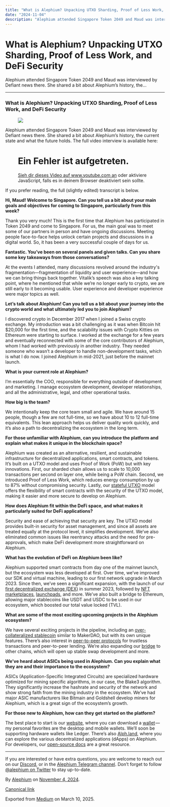 ```yaml
---
title: "What is Alephium? Unpacking UTXO Sharding, Proof of Less Work, and DeFi Security"
date: "2024-11-04"
description: "Alephium attended Singapore Token 2049 and Maud was interviewed by Defiant news there. She shared a bit about Alephium’s history, the…"
---
```


<div>

# What is Alephium? Unpacking UTXO Sharding, Proof of Less Work, and DeFi Security

</div>

<div class="section p-summary" field="subtitle">

Alephium attended Singapore Token 2049 and Maud was interviewed by Defiant news there. She shared a bit about Alephium’s history, the…

</div>

<div class="section e-content" field="body">

<div id="7489" class="section section section--body section--first">

<div class="section-divider">

------------------------------------------------------------------------

</div>

<div class="section-content">

<div class="section-inner sectionLayout--insetColumn">

### What is Alephium? Unpacking UTXO Sharding, Proof of Less Work, and DeFi Security

<figure id="c39c" class="graf graf--figure graf-after--h3">
<img src="https://cdn-images-1.medium.com/max/800/1*A9mMJMaeCrxiW4sLF32mPA.png" class="graf-image" data-image-id="1*A9mMJMaeCrxiW4sLF32mPA.png" data-width="1274" data-height="540" />
</figure>

Alephium attended Singapore Token 2049 and Maud was interviewed by Defiant news there. She shared a bit about Alephium’s history, the current state and what the future holds. The full video interview is available here:

<figure id="421a" class="graf graf--figure graf--iframe graf-after--p">
<div class="iframe">
<div id="player">

</div>
<div class="player-unavailable">
<h1 id="ein-fehler-ist-aufgetreten." class="message">Ein Fehler ist aufgetreten.</h1>
<div class="submessage">
<a href="https://www.youtube.com/watch?v=bCdjsGuT4Rc" target="_blank">Sieh dir dieses Video auf www.youtube.com an</a> oder aktiviere JavaScript, falls es in deinem Browser deaktiviert sein sollte.
</div>
</div>
</div>
</figure>

If you prefer reading, the full (slightly edited) transcript is below.

**Hi, Maud! Welcome to Singapore. Can you tell us a bit about your main goals and objectives for coming to Singapore, particularly from this week?**

Thank you very much! This is the first time that Alephium has participated in Token 2049 and come to Singapore. For us, the main goal was to meet some of our partners in person and have ongoing discussions. Meeting people face-to-face helps unlock certain projects and discussions in a digital world. So, it has been a very successful couple of days for us.

**Fantastic. You’ve been on several panels and given talks. Can you share some key takeaways from those conversations?**

At the events I attended, many discussions revolved around the industry's fragmentation—fragmentation of liquidity and user experience—and how we can bring things back together. Vitalik’s speech was also a key talking point, where he mentioned that while we’re no longer early to crypto, we are still early to it becoming usable. User experience and developer experience were major topics as well.

**Let’s talk about Alephium! Can you tell us a bit about your journey into the crypto world and what ultimately led you to join Alephium?**

I discovered crypto in December 2017 when I joined a Swiss crypto exchange. My introduction was a bit challenging as it was when Bitcoin hit \$20,000 for the first time, and the scalability issues with Crypto Kitties on Ethereum were starting to surface. I worked at the exchange for a few years and eventually reconnected with some of the core contributors of Alephium, whom I had worked with previously in another industry. They needed someone who wasn’t a developer to handle non-development tasks, which is what I do now. I joined Alephium in mid-2021, just before the mainnet launch.

**What is your current role at Alephium?**

I’m essentially the COO, responsible for everything outside of development and marketing. I manage ecosystem development, developer relationships, and all the administrative, legal, and other operational tasks.

**How big is the team?**

We intentionally keep the core team small and agile. We have around 15 people, though a few are not full-time, so we have about 10 to 12 full-time equivalents. This lean approach helps us deliver quality work quickly, and it’s also a path to decentralizing the ecosystem in the long term.

**For those unfamiliar with Alephium, can you introduce the platform and explain what makes it unique in the blockchain space?**

Alephium was created as an alternative, resilient, and sustainable infrastructure for decentralized applications, smart contracts, and tokens. It’s built on a UTXO model and uses Proof of Work (PoW) but with key innovations. First, our sharded chain allows us to scale to 10,000 transactions per second on layer one, while being a PoW chain. Second, we introduced Proof of Less Work, which reduces energy consumption by up to 87% without compromising security. Lastly, our <a href="https://medium.com/@alephium/an-introduction-to-the-stateful-utxo-model-8de3b0f76749" class="markup--anchor markup--p-anchor" data-href="https://medium.com/@alephium/an-introduction-to-the-stateful-utxo-model-8de3b0f76749" target="_blank">stateful UTXO</a> model offers the flexibility of smart contracts with the security of the UTXO model, making it easier and more secure to develop on Alephium.

**How does Alephium fit within the DeFi space, and what makes it particularly suited for DeFi applications?**

Security and ease of achieving that security are key. The UTXO model provides built-in security for asset management, and since all assets are treated equally at the protocol level, it simplifies development. We’ve also eliminated common issues like reentrancy attacks and the need for pre-approvals, which make DeFi development more straightforward on Alephium.

**What has the evolution of DeFi on Alephium been like?**

Alephium supported smart contracts from day one of the mainnet launch, but the ecosystem was less developed at first. Over time, we’ve improved our SDK and virtual machine, leading to our first network upgrade in March 2023. Since then, we’ve seen a significant expansion, with the launch of our <a href="http://ayin.app" class="markup--anchor markup--p-anchor" data-href="http://ayin.app" rel="noopener" target="_blank">first decentralized exchange (DEX)</a> in summer 2023, followed by <a href="http://deadrare.io" class="markup--anchor markup--p-anchor" data-href="http://deadrare.io" rel="noopener" target="_blank">NFT marketplaces</a>, <a href="https://alphpad.com/" class="markup--anchor markup--p-anchor" data-href="https://alphpad.com/" rel="noopener" target="_blank">launchpads</a>, and more. We’ve also built a bridge to Ethereum, allowing major stablecoins like USDT and USDC to be used in our ecosystem, which boosted our total value locked (TVL).

**What are some of the most exciting upcoming projects in the Alephium ecosystem?**

We have several exciting projects in the pipeline, including an <a href="https://www.alphbanx.com/" class="markup--anchor markup--p-anchor" data-href="https://www.alphbanx.com/" rel="noopener" target="_blank">over-collateralized stablecoin</a> similar to MakerDAO, but with its own unique features. There’s also interest in <a href="https://linxotc.com/" class="markup--anchor markup--p-anchor" data-href="https://linxotc.com/" rel="noopener" target="_blank">peer-to-peer protocols</a> for trustless transactions and peer-to-peer lending. We’re also expanding our <a href="https://bridge.alephium.org/" class="markup--anchor markup--p-anchor" data-href="https://bridge.alephium.org/" rel="noopener" target="_blank">bridge</a> to other chains, which will open up stable swap development and more.

**We’ve heard about ASICs being used in Alephium. Can you explain what they are and their importance to the ecosystem?**

ASICs (Application-Specific Integrated Circuits) are specialized hardware optimized for mining specific algorithms, in our case, the Blake3 algorithm. They significantly increase the hashrate and security of the network and show strong faith from the mining industry in the ecosystem. We’ve had major ASIC manufacturers like Bitmain and Goldshell develop miners for Alephium, which is a great sign of the ecosystem’s growth.

**For those new to Alephium, how can they get started on the platform?**

The best place to start is our <a href="http://alephium.org" class="markup--anchor markup--p-anchor" data-href="http://alephium.org" rel="noopener" target="_blank">website</a>, where you can download a <a href="https://alephium.org/#wallets" class="markup--anchor markup--p-anchor" data-href="https://alephium.org/#wallets" rel="noopener" target="_blank">wallet</a> — my personal favorites are the desktop and mobile wallets. We’ll soon be supporting hardware wallets like Ledger. There’s also <a href="http://Alph.land" class="markup--anchor markup--p-anchor" data-href="http://Alph.land" rel="noopener" target="_blank">Alph.land</a>, where you can explore the various decentralized applications (dApps) on Alephium. For developers, our <a href="https://docs.alephium.org/" class="markup--anchor markup--p-anchor" data-href="https://docs.alephium.org/" rel="noopener" target="_blank">open-source docs</a> are a great resource.

</div>

</div>

</div>

<div id="989e" class="section section section--body section--last">

<div class="section-divider">

------------------------------------------------------------------------

</div>

<div class="section-content">

<div class="section-inner sectionLayout--insetColumn">

If you are interested or have extra questions, you are welcome to reach out on our <a href="http://alephium.org/discord" class="markup--anchor markup--p-anchor" data-href="http://alephium.org/discord" rel="noopener ugc nofollow noopener" target="_blank">Discord</a>, or in the <a href="https://t.me/alephiumgroup" class="markup--anchor markup--p-anchor" data-href="https://t.me/alephiumgroup" rel="noopener ugc nofollow noopener" target="_blank">Alephium Telegram channel</a>. Don’t forget to follow <a href="https://twitter.com/alephium" class="markup--anchor markup--p-anchor" data-href="https://twitter.com/alephium" rel="noopener ugc nofollow noopener" target="_blank">@alephium on Twitter</a> to stay up-to-date.

</div>

</div>

</div>

</div>

By <a href="https://medium.com/@alephium" class="p-author h-card">Alephium</a> on [November 4, 2024](https://medium.com/p/6eca8e1af84d).

<a href="https://medium.com/@alephium/what-is-alephium-unpacking-utxo-sharding-proof-of-less-work-and-defi-security-6eca8e1af84d" class="p-canonical">Canonical link</a>

Exported from [Medium](https://medium.com) on March 10, 2025.
